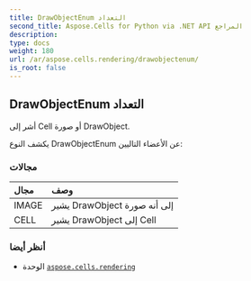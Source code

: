 ```yaml
---
title: DrawObjectEnum التعداد
second_title: Aspose.Cells for Python via .NET API المراجع
description:
type: docs
weight: 180
url: /ar/aspose.cells.rendering/drawobjectenum/
is_root: false
---
```

##  DrawObjectEnum التعداد
أشر إلى Cell أو صورة DrawObject.



يكشف النوع DrawObjectEnum عن الأعضاء التاليين:

###  مجالات
| مجال| وصف|
| :- | :- |
| IMAGE | يشير DrawObject إلى أنه صورة|
| CELL |يشير DrawObject إلى Cell|



###  أنظر أيضا
* الوحدة [`aspose.cells.rendering`](..)
